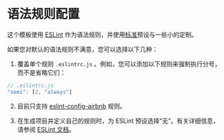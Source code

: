 # 语法规则配置

这个模板使用 [ESLint](http://eslint.org/) 作为语法规则，并使用[标准](https://github.com/feross/standard/blob/master/RULES.md)预设与一些小的定制。

如果您对默认的语法规则不满意，您可以选择以下几种：

1. 覆盖单个规则 `.eslintrc.js` 。例如，您可以添加以下规则来强制执行分号，而不是省略它们：

  ``` js
  // .eslintrc.js
  "semi": [2, "always"]
  ```

2. 目前只支持 [eslint-config-airbnb](https://github.com/airbnb/javascript/tree/master/packages/eslint-config-airbnb) 规则。

3. 在生成项目并定义自己的规则时，为 ESLint 预设选择“无”。有关详细信息，请参阅 [ESLint 文档](http://eslint.org/docs/rules/)。
